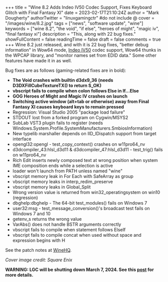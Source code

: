 +++
title = "Wine 8.2 Adds Indeo IV50 Codec Support, Fixes Keyboard Glitch with Final Fantasy XI"
date = 2023-02-17T21:10:24Z
author = "Mark Dougherty"
authorTwitter = "linuxgamingctr" #do not include @
cover = "/images/wine/8.2.jpg"
tags = ["news", "software update", "wine"]
keywords = ["wine 8.2", "the void", "if else", "heroes of might", "magic iv", "final fantasy xi"]
description = "This, along with 22 bug fixes."
showFullContent = false
readingTime = false
draft = false
comments = true
+++
Wine 8.2 just released, and with it is 22 bug fixes, "better debug information" in Wow64 mode, [Indeo IV50](https://en.wikipedia.org/wiki/Indeo#Implementations) codec support, Wow64 thunks in the WPCAP library, and "monitor names set from EDID data." Some other features have made it in as well.

Bug fixes are as follows (gaming-related fixes are in bold):

- **The Void crashes with builtin d3dx9_36 (needs D3DXFillCubeTextureTX() to return S_OK)**
- **vbscript fails to compile when colon follows Else in If...Else**
- **GOG Heroes of Might and Magic IV crashes on launch**
- **Switching active window (alt+tab or otherwise) away from Final Fantasy XI causes keyboard keys to remain pressed**
- Regression: Visual Studio 2005 "package load failure"
- STDOUT lost from a forked program on Cygwin/MSYS2
- SubLab VST3 plugin fails to register (needs Windows.System.Profile.SystemManufacturers.SmbiosInformation)
- New typelib marshaller depends on IID_IDispatch support from target interface
- opengl32:opengl - test_copy_context() crashes on w11pro64_nv
- d3dcompiler_43:hlsl_d3d11 & d3dcompiler_47:hlsl_d3d11 - test_trig() fails on w11pro64_nv
- Rich Edit inserts newly composed text at wrong position when system IME composition ends while a selection is active
- loader won't launch from PATH unless named "wine"
- vbscript memory leak in For Each with SafeArray as group
- vbscript memory leaks in interp_redim_preserve
- vbscript memory leaks in Global_Split
- Wrong version value is returned from win32_operatingsystem on win10 (regression)
- dbghelp:dbghelp - The 64-bit test_modules() fails on Windows 7
- user32:msg - test_message_conversion()'s broadcast test fails on Windows 7 and 10
- getenv_s returns the wrong value
- VarAbs() does not handle BSTR arguments correctly
- vbscript fails to compile when statement follows ElseIf
- vbscript fails to compile concat when used without space and expression begins with H

See the patch notes at [WineHQ](https://www.winehq.org/announce/8.2).

*Cover image credit: Square Enix*

**WARNING: LGC will be shutting down March 7, 2024. See this [post](https://linuxgamingcentral.com/posts/the-end-of-lgc/) for more details.**
